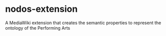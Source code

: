 # nodos-extension
A MediaWiki extension that creates the semantic properties to represent the ontology of the Performing Arts
